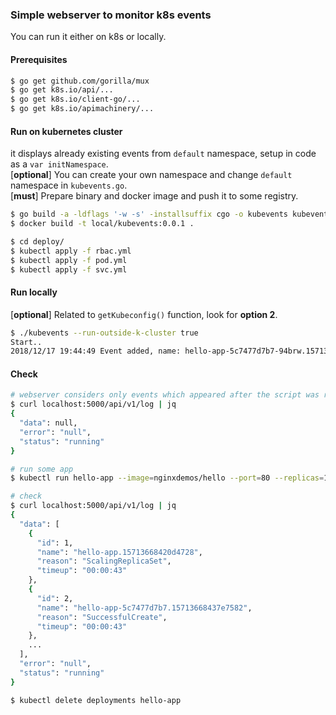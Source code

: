 
### Simple webserver to monitor k8s events 

You can run it either on k8s or locally.

#### Prerequisites
```sh
$ go get github.com/gorilla/mux
$ go get k8s.io/api/...
$ go get k8s.io/client-go/...
$ go get k8s.io/apimachinery/...
```

#### Run on kubernetes cluster
it displays already existing events from `default` namespace, setup in code as a `var initNamespace`.  
[**optional**] You can create your own namespace and change `default` namespace in `kubevents.go`.  
[**must**] Prepare binary and docker image and push it to some registry.  

```sh
$ go build -a -ldflags '-w -s' -installsuffix cgo -o kubevents kubevents.go
$ docker build -t local/kubevents:0.0.1 .

$ cd deploy/
$ kubectl apply -f rbac.yml
$ kubectl apply -f pod.yml
$ kubectl apply -f svc.yml
```

#### Run locally
[**optional**] Related to `getKubeconfig()` function, look for **option 2**.
```sh
$ ./kubevents --run-outside-k-cluster true
Start..
2018/12/17 19:44:49 Event added, name: hello-app-5c7477d7b7-94brw.1571326091adb1c9, reason: Scheduled, timestamp: 2018-12-17 19:32:17 +0100 CET
```

#### Check
```sh
# webserver considers only events which appeared after the script was run
$ curl localhost:5000/api/v1/log | jq
{
  "data": null,
  "error": "null",
  "status": "running"
}

# run some app
$ kubectl run hello-app --image=nginxdemos/hello --port=80 --replicas=1

# check
$ curl localhost:5000/api/v1/log | jq
{
  "data": [
    {
      "id": 1,
      "name": "hello-app.15713668420d4728",
      "reason": "ScalingReplicaSet",
      "timeup": "00:00:43"
    },
    {
      "id": 2,
      "name": "hello-app-5c7477d7b7.15713668437e7582",
      "reason": "SuccessfulCreate",
      "timeup": "00:00:43"
    },
    ...
  ],
  "error": "null",
  "status": "running"
}

$ kubectl delete deployments hello-app
```
